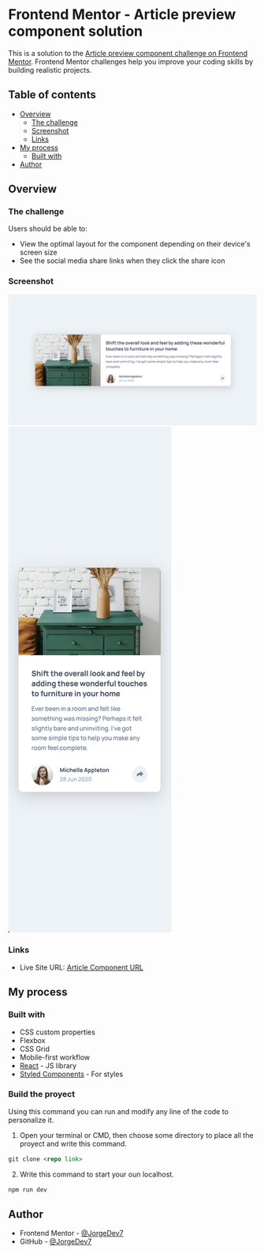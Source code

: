 # Frontend Mentor - Article preview component solution

This is a solution to the [Article preview component challenge on Frontend Mentor](https://www.frontendmentor.io/challenges/article-preview-component-dYBN_pYFT). Frontend Mentor challenges help you improve your coding skills by building realistic projects. 

## Table of contents

- [Overview](#overview)
  - [The challenge](#the-challenge)
  - [Screenshot](#screenshot)
  - [Links](#links)
- [My process](#my-process)
  - [Built with](#built-with)
- [Author](#author)

## Overview

### The challenge

Users should be able to:

- View the optimal layout for the component depending on their device's screen size
- See the social media share links when they click the share icon

### Screenshot

![](./solutions/Desktop%20Solution.png)
![](./solutions/Mobile%20Solution.png)

### Links

- Live Site URL: [Article Component URL](https://articlecomponentreact.netlify.app)

## My process

### Built with

- CSS custom properties
- Flexbox
- CSS Grid
- Mobile-first workflow
- [React](https://reactjs.org/) - JS library
- [Styled Components](https://styled-components.com/) - For styles

### Build the proyect

Using this command you can run and modify any line of the code to personalize it.

1. Open your terminal or CMD, then choose some directory to place all the proyect and write this command.

```html
git clone <repo link>
```
2. Write this command to start your oun localhost.

```html
npm run dev
```

## Author

- Frontend Mentor - [@JorgeDev7](https://www.frontendmentor.io/profile/JorgeDev7)
- GitHub - [@JorgeDev7](https://github.com/JorgeDev7)